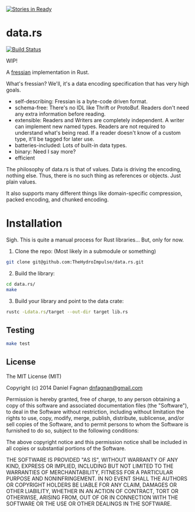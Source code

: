 [![Stories in Ready](https://badge.waffle.io/thehydroimpulse/data.rs.png?label=ready&title=Ready)](https://waffle.io/thehydroimpulse/data.rs)
# data.rs

[![Build Status](https://travis-ci.org/TheHydroImpulse/data.rs.svg?branch=master)](https://travis-ci.org/TheHydroImpulse/data.rs)

WIP!

A [fressian](https://github.com/Datomic/fressian) implementation in Rust.

What's fressian? We'll, it's a data encoding specification that has very high goals.

* self-describing: Fressian is a byte-code driven format.
* schema-free: There's no IDL like Thrift or ProtoBuf. Readers don't need any extra 
               information before reading.
* extensible: Readers and Writers are completely independent. A writer can implement new named
              types. Readers are not required to understand what's being read. If a reader
              doesn't know of a custom type, it'll be tagged for later use.
* batteries-included: Lots of built-in data types.
* binary: Need I say more?
* efficient

The philosophy of data.rs is that of values. Data is driving the encoding, nothing else. Thus,
there is no such thing as references or objects. Just plain values.

It also supports many different things like domain-specific compression, packed encoding, and
chunked encoding.

# Installation

Sigh. This is quite a manual process for Rust libraries... But, only for now.

1. Clone the repo: (Most likely in a submodule or something)

```bash
git clone git@github.com:TheHydroImpulse/data.rs.git
```

2. Build the library:

```bash
cd data.rs/
make
```

3. Build your library and point to the data crate:

```bash
rustc -Ldata.rs/target --out-dir target lib.rs
```

## Testing

```bash
make test
```

## License

The MIT License (MIT)

Copyright (c) 2014 Daniel Fagnan <dnfagnan@gmail.com>

Permission is hereby granted, free of charge, to any person obtaining a copy
of this software and associated documentation files (the "Software"), to deal
in the Software without restriction, including without limitation the rights
to use, copy, modify, merge, publish, distribute, sublicense, and/or sell
copies of the Software, and to permit persons to whom the Software is
furnished to do so, subject to the following conditions:

The above copyright notice and this permission notice shall be included in
all copies or substantial portions of the Software.

THE SOFTWARE IS PROVIDED "AS IS", WITHOUT WARRANTY OF ANY KIND, EXPRESS OR
IMPLIED, INCLUDING BUT NOT LIMITED TO THE WARRANTIES OF MERCHANTABILITY,
FITNESS FOR A PARTICULAR PURPOSE AND NONINFRINGEMENT. IN NO EVENT SHALL THE
AUTHORS OR COPYRIGHT HOLDERS BE LIABLE FOR ANY CLAIM, DAMAGES OR OTHER
LIABILITY, WHETHER IN AN ACTION OF CONTRACT, TORT OR OTHERWISE, ARISING FROM,
OUT OF OR IN CONNECTION WITH THE SOFTWARE OR THE USE OR OTHER DEALINGS IN
THE SOFTWARE.

